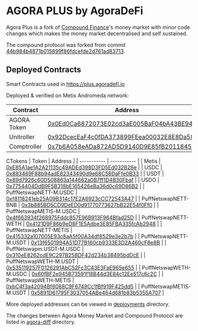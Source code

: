 # AGORA PLUS by AgoraDeFi

Agora Plus is a fork of [Compound Finance](https://compound.finance)'s money market with minor code changes which makes the money market decentralised and self sustained.

The compound protocol was forked from commit [44b984b4871b015899f86fdcefde2d761ad83713](https://github.com/compound-finance/compound-protocol/tree/44b984b4871b015899f86fdcefde2d761ad83713).

## Deployed Contracts

Smart Contracts used in https://plus.agoradefi.io

Deployed & verified on Metis Andromeda network:

| Contract      | Address |
| ----------- | ----------- |
| AGORA Token      | [0x0Ed0Ca6872073E02cd3aE005BaF04bA43BE947fA](https://andromeda-explorer.metis.io/address/0x0Ed0Ca6872073E02cd3aE005BaF04bA43BE947fA/contracts)       |
| Unitroller      | [0x92DcecEaF4c0fDA373899FEea00032E8E8Da58Da](https://andromeda-explorer.metis.io/address/0x92DcecEaF4c0fDA373899FEea00032E8E8Da58Da/contracts)       |
| Comptroller      | [0x7b6A058eADa872AD5D9140D9E85fB2011845bE3F](https://andromeda-explorer.metis.io/address/0x7b6A058eADa872AD5D9140D9E85fB2011845bE3F/contracts)       |


CTokens
| Token      | Address |
| ----------- | ----------- |
| Metis      | [0xE85A1ae1A2A21135c49ADEd398D3FD5Ed032B28e](https://andromeda-explorer.metis.io/address/0xE85A1ae1A2A21135c49ADEd398D3FD5Ed032B28e/contracts)       |
| USDC      | [0x883469F88b94adE82343490d9e68C58DaFfe0B33](https://andromeda-explorer.metis.io/address/0x883469F88b94adE82343490d9e68C58DaFfe0B33/contracts)       |
| USDT      | [0x89d7926c60D508863a144662a0B7ff1D4B30Fbaf](https://andromeda-explorer.metis.io/address/0x89d7926c60D508863a144662a0B7ff1D4B30Fbaf/contracts)       |
| USDO      | [0x7754404DdB9F5B318bE165426eBa36d0c69D86B2](https://andromeda-explorer.metis.io/address/0x7754404DdB9F5B318bE165426eBa36d0c69D86B2/contracts)       |
| PuffNetswapNETT-M.USDC      | [0xf8118241eb25A09B314c17E2A6923cCC72543A47](https://andromeda-explorer.metis.io/address/0xf8118241eb25A09B314c17E2A6923cCC72543A47/contracts)       |
| PuffNetswapNETT-BNB      | [0x3b885BD5CD9DeED0d91770773627bB22E54f0Ff0](https://andromeda-explorer.metis.io/address/0x3b885BD5CD9DeED0d91770773627bB22E54f0Ff0/contracts)       |
| PuffNetswapMETIS-M.USDC      | [0x4f663934f268975Fddc857E96B913F964Bfad25D](https://andromeda-explorer.metis.io/address/0x4f663934f268975Fddc857E96B913F964Bfad25D/contracts)       |
| PuffNetswapNETT-WETH      | [0x4121D9F86b9eD8F1E5Adbe3E85FBA335fcAb2948](https://andromeda-explorer.metis.io/address/0x4121D9F86b9eD8F1E5Adbe3E85FBA335fcAb2948/contracts)       |
| PuffNetswapNETT-METIS      | [0x415332a107005E93c8aA5f00A34df8529e3e2b7b](https://andromeda-explorer.metis.io/address/0x415332a107005E93c8aA5f00A34df8529e3e2b7b/contracts)       |
| PuffNetswapNETT-M.USDT      | [0x13f6501994A51D77B160cb9333E3D2A460cF8e8B](https://andromeda-explorer.metis.io/address/0x13f6501994A51D77B160cb9333E3D2A460cF8e8B/contracts)       |
| PuffNetswapm.USDT-M.USDC      | [0x310eE8262cdE9C297B25BDF42d234b38495bdDcE](https://andromeda-explorer.metis.io/address/0x310eE8262cdE9C297B25BDF42d234b38495bdDcE/contracts)       |
| PuffNetswapWETH-M.USDT      | [0x535119257F0126291AbC52Fc3C43E3FaE965e655](https://andromeda-explorer.metis.io/address/0x535119257F0126291AbC52Fc3C43E3FaE965e655/contracts)       |
| PuffNetswapWETH-M.USDC      | [0x60fBF2e945B73591f18B44d3E84c12Ee517c6c2C](https://andromeda-explorer.metis.io/address/0x60fBF2e945B73591f18B44d3E84c12Ee517c6c2C/contracts)       |
| PuffNetswapWETH-METIS      | [0xbC4f3a42094Bf8088C9F6749Cc1fBf919F425dd5](https://andromeda-explorer.metis.io/address/0xbC4f3a42094Bf8088C9F6749Cc1fBf919F425dd5/contracts)       |
| PuffNetswapMETIS-M.USDT      | [0x5891D61795F3037054ABe464d681b83b5355A707](https://andromeda-explorer.metis.io/address/0x5891D61795F3037054ABe464d681b83b5355A707/contracts)       |

More deployed addresses can be viewed in [deployments](deployments/) directory.

The changes between Agora Money Market and Compound Protocol are listed in [agora-diff](agora-diff/) directory.